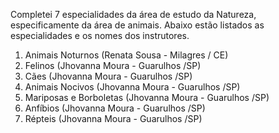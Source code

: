 Completei 7 especialidades da área de estudo da Natureza, especificamente da área de animais. Abaixo estão listados as especialidades e os nomes dos instrutores.

1. Animais Noturnos (Renata Sousa - Milagres / CE)
2. Felinos (Jhovanna Moura - Guarulhos /SP)
3. Cães (Jhovanna Moura - Guarulhos /SP)
4. Animais Nocivos (Jhovanna Moura - Guarulhos /SP)
5. Mariposas e Borboletas (Jhovanna Moura - Guarulhos /SP)
6. Anfíbios (Jhovanna Moura - Guarulhos /SP)
7. Répteis (Jhovanna Moura - Guarulhos /SP)
